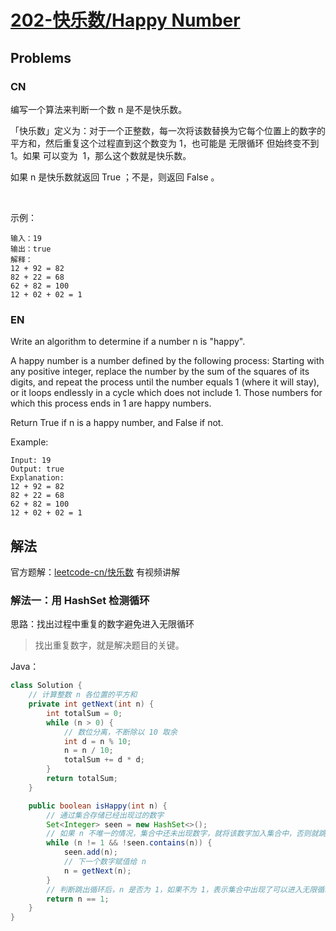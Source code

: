 # [202-快乐数/Happy Number](https://leetcode-cn.com/problems/happy-number)

## Problems

### CN

编写一个算法来判断一个数 n 是不是快乐数。

「快乐数」定义为：对于一个正整数，每一次将该数替换为它每个位置上的数字的平方和，然后重复这个过程直到这个数变为 1，也可能是 无限循环 但始终变不到 1。如果 可以变为  1，那么这个数就是快乐数。

如果 n 是快乐数就返回 True ；不是，则返回 False 。

 

示例：
```
输入：19
输出：true
解释：
12 + 92 = 82
82 + 22 = 68
62 + 82 = 100
12 + 02 + 02 = 1
```

### EN

Write an algorithm to determine if a number n is "happy".

A happy number is a number defined by the following process: Starting with any positive integer, replace the number by the sum of the squares of its digits, and repeat the process until the number equals 1 (where it will stay), or it loops endlessly in a cycle which does not include 1. Those numbers for which this process ends in 1 are happy numbers.

Return True if n is a happy number, and False if not.

Example: 
```
Input: 19
Output: true
Explanation: 
12 + 92 = 82
82 + 22 = 68
62 + 82 = 100
12 + 02 + 02 = 1
```

## 解法

官方题解：[leetcode-cn/快乐数](https://leetcode-cn.com/problems/happy-number/solution/kuai-le-shu-by-leetcode-solution/) 有视频讲解

### 解法一：用 HashSet 检测循环

思路：找出过程中重复的数字避免进入无限循环

> 找出重复数字，就是解决题目的关键。

Java：

```java
class Solution {
    // 计算整数 n 各位置的平方和
    private int getNext(int n) {
        int totalSum = 0;
        while (n > 0) {
            // 数位分离，不断除以 10 取余
            int d = n % 10;
            n = n / 10;
            totalSum += d * d;
        }
        return totalSum;
    }

    public boolean isHappy(int n) {
        // 通过集合存储已经出现过的数字
        Set<Integer> seen = new HashSet<>();
        // 如果 n 不唯一的情况，集合中还未出现数字，就将该数字加入集合中，否则就跳出循环
        while (n != 1 && !seen.contains(n)) {
            seen.add(n);
            // 下一个数字赋值给 n
            n = getNext(n);
        }
        // 判断跳出循环后，n 是否为 1，如果不为 1，表示集合中出现了可以进入无限循环的数字
        return n == 1;
    }
}
```